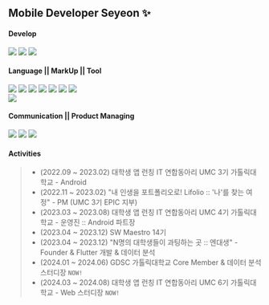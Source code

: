 ## Mobile Developer Seyeon ✨

#### Develop
<a href="버튼을 눌렀을 때 이동할 링크" target="_blank"><img src="https://img.shields.io/badge/Android-FFFFFF?style=for-the-badge&logo=Android&logoColor=3DDC84"/></a>
<a href="버튼을 눌렀을 때 이동할 링크" target="_blank"><img src="https://img.shields.io/badge/Flutter-FFFFFF?style=for-the-badge&logo=Flutter&logoColor=02569B"/></a>
<a href="버튼을 눌렀을 때 이동할 링크" target="_blank"><img src="https://img.shields.io/badge/React-FFFFFF?style=for-the-badge&logo=React&logoColor=61DAFB"/></a>
#### Language || MarkUp || Tool
<a href="버튼을 눌렀을 때 이동할 링크" target="_blank"><img src="https://img.shields.io/badge/Kotlin-7F52FF?style=for-the-badge&logo=Kotlin&logoColor=FFFFFF"/></a>
<a href="버튼을 눌렀을 때 이동할 링크" target="_blank"><img src="https://img.shields.io/badge/Dart-0175C2?style=for-the-badge&logo=Dart&logoColor=FFFFFF"/></a>
<a href="버튼을 눌렀을 때 이동할 링크" target="_blank"><img src="https://img.shields.io/badge/Python-FFD43B?style=for-the-badge&logo=Python&logoColor=FFFFFF"/></a>
<a href="버튼을 눌렀을 때 이동할 링크" target="_blank"><img src="https://img.shields.io/badge/C-606BB9?style=for-the-badge&logo=C&logoColor=FFFFFF"/></a>
<a href="버튼을 눌렀을 때 이동할 링크" target="_blank"><img src="https://img.shields.io/badge/HTML5-E34F26?style=for-the-badge&logo=HTML5&logoColor=FFFFFF"/></a>
<a href="버튼을 눌렀을 때 이동할 링크" target="_blank"><img src="https://img.shields.io/badge/CSS3-1572B6?style=for-the-badge&logo=CSS3&logoColor=FFFFFF"/></a>
<a href="버튼을 눌렀을 때 이동할 링크" target="_blank"><img src="https://img.shields.io/badge/JavaScript-F7DF1E?style=for-the-badge&logo=JavaScript&logoColor=FFFFFF"/></a>
<br>
<a href="버튼을 눌렀을 때 이동할 링크" target="_blank"><img src="https://img.shields.io/badge/pandas-150458?style=for-the-badge&logo=pandas&logoColor=FFFFFF"/></a>
#### Communication || Product Managing
<a href="버튼을 눌렀을 때 이동할 링크" target="_blank"><img src="https://img.shields.io/badge/Slack-FFFFFF?style=for-the-badge&logo=Slack&logoColor=49C39E"/></a>
<a href="버튼을 눌렀을 때 이동할 링크" target="_blank"><img src="https://img.shields.io/badge/Notion-FFFFFF?style=for-the-badge&logo=Notion&logoColor=000000"/></a>
<a href="버튼을 눌렀을 때 이동할 링크" target="_blank"><img src="https://img.shields.io/badge/Figma-FFFFFF?style=for-the-badge&logo=Figma&logoColor=AB9DFF"/></a>
#### Activities
> - (2022.09 ~ 2023.02) 대학생 앱 런칭 IT 연합동아리 UMC 3기 가톨릭대학교 - Android </br>
> - (2022.11 ~ 2023.02) "내 인생을 포트폴리오로! Lifolio :: '나'를 찾는 여정" - PM (UMC 3기 EPIC 지부) </br>
> - (2023.03 ~ 2023.08) 대학생 앱 런칭 IT 연합동아리 UMC 4기 가톨릭대학교 - 운영진 :: Android 파트장 </br>
> - (2023.04 ~ 2023.12) SW Maestro 14기
> - (2023.04 ~ 2023.12) "N명의 대학생들이 과팅하는 곳 :: 엔대생" - Founder & Flutter 개발 & 데이터 분석
> - (2024.01 ~ 2024.06) GDSC 가톨릭대학교 Core Member & 데이터 분석 스터디장 `NOW!`
> - (2024.03 ~ 2024.08) 대학생 앱 런칭 IT 연합동아리 UMC 6기 가톨릭대학교 - Web 스터디장 `NOW!`


<!--
![Anurag's GitHub stats](https://github-readme-stats.vercel.app/api?username=SeyeonJang&show_icons=true&theme=aura_dark)
-->


<!--
**SeyeonJang/SeyeonJang** is a ✨ _special_ ✨ repository because its `README.md` (this file) appears on your GitHub profile.

Here are some ideas to get you started:

- 🔭 I’m currently working on ...
- 🌱 I’m currently learning ...
- 👯 I’m looking to collaborate on ...
- 🤔 I’m looking for help with ...
- 💬 Ask me about ...
- 📫 How to reach me: ...
- 😄 Pronouns: ...
- ⚡ Fun fact: ...
-->

